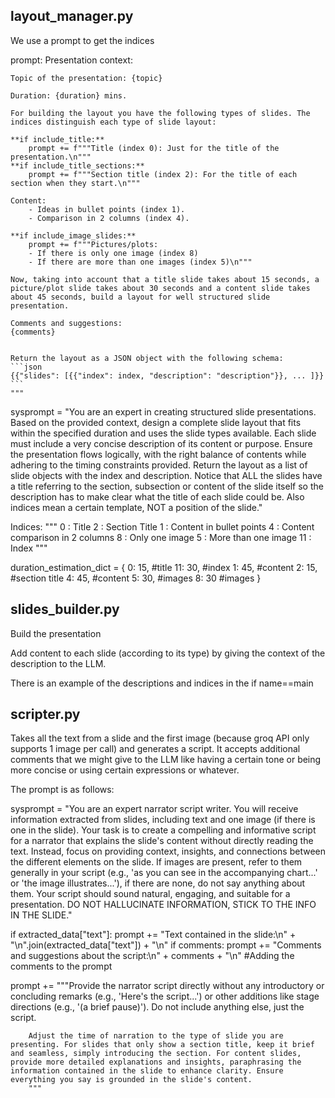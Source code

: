 ## layout_manager.py

We use a prompt to get the indices 

prompt:
    Presentation context:

    Topic of the presentation: {topic}

    Duration: {duration} mins.

    For building the layout you have the following types of slides. The indices distinguish each type of slide layout:

    **if include_title:**
        prompt += f"""Title (index 0): Just for the title of the presentation.\n"""
    **if include_title_sections:**
        prompt += f"""Section title (index 2): For the title of each section when they start.\n"""

    Content: 
        - Ideas in bullet points (index 1).
        - Comparison in 2 columns (index 4).

    **if include_image_slides:**
        prompt += f"""Pictures/plots:
        - If there is only one image (index 8)
        - If there are more than one images (index 5)\n"""

    Now, taking into account that a title slide takes about 15 seconds, a picture/plot slide takes about 30 seconds and a content slide takes about 45 seconds, build a layout for well structured slide presentation.

    Comments and suggestions:
    {comments}


    Return the layout as a JSON object with the following schema:
    ```json
    {{"slides": [{{"index": index, "description": "description"}}, ... ]}}
    ```
    """


sysprompt = "You are an expert in creating structured slide presentations. Based on the provided context, design a complete slide layout that fits within the specified duration and uses the slide types available. Each slide must include a very concise description of its content or purpose. Ensure the presentation flows logically, with the right balance of contents while adhering to the timing constraints provided. Return the layout as a list of slide objects with the index and description. Notice that ALL the slides have a title referring to the section, subsection or content of the slide itself so the description has to make clear what the title of each slide could be. Also indices mean a certain template, NOT a position of the slide."


Indices:
"""
0 : Title
2 : Section Title
1 : Content in bullet points
4 : Content comparison in 2 columns
8 : Only one image
5 : More than one image
11 : Index
"""


duration_estimation_dict = {
        0: 15, #title
        11: 30, #index
        1: 45, #content
        2: 15, #section title
        4: 45, #content
        5: 30, #images
        8: 30  #images
    }





## slides_builder.py

Build the presentation

Add content to each slide (according to its type) by giving the context of the description to the LLM.

There is an example of the descriptions and indices in the if name==main


## scripter.py

Takes all the text from a slide and the first image (because groq API only supports 1 image per call) and generates a script. It accepts additional comments that we might give to the LLM like having a certain tone or being more concise or using certain expressions or whatever.

The prompt is as follows:

sysprompt = "You are an expert narrator script writer. You will receive information extracted from slides, including text and one image (if there is one in the slide). Your task is to create a compelling and informative script for a narrator that explains the slide's content without directly reading the text. Instead, focus on providing context, insights, and connections between the different elements on the slide. If images are present, refer to them generally in your script (e.g., 'as you can see in the accompanying chart...' or 'the image illustrates...'), if there are none, do not say anything about them. Your script should sound natural, engaging, and suitable for a presentation. DO NOT HALLUCINATE INFORMATION, STICK TO THE INFO IN THE SLIDE."


if extracted_data["text"]:
            prompt += "Text contained in the slide:\n" + "\n".join(extracted_data["text"]) + "\n"
        if comments:
            prompt += "Comments and suggestions about the script:\n" + comments + "\n" #Adding the comments to the prompt


prompt += """Provide the narrator script directly without any introductory or concluding remarks (e.g., 'Here's the script...') or other additions like stage directions (e.g., '(a brief pause)').  Do not include anything else, just the script.
        
        Adjust the time of narration to the type of slide you are presenting. For slides that only show a section title, keep it brief and seamless, simply introducing the section. For content slides, provide more detailed explanations and insights, paraphrasing the information contained in the slide to enhance clarity. Ensure everything you say is grounded in the slide's content.
        """

